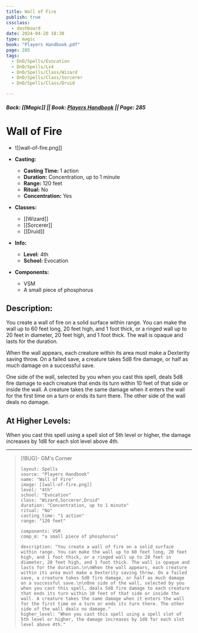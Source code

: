 ```yaml
---
title: Wall of Fire
publish: true
cssclass:
  - dashboard
date: 2024-04-20 18:30
type: magic
book: "Players Handbook.pdf"
page: 285
tags:
  - DnD/Spells/Evocation
  - DnD/Spells/Lv4
  - DnD/Spells/Class/Wizard
  - DnD/Spells/Class/Sorcerer
  - DnD/Spells/Class/Druid

---
```


##### Back: [[Magic]] || Book: [Players Handbook](https://drive.google.com/drive/folders/1O5bhpYizcIT5xxAoLOuzCRht_PVS7VSG?usp=sharing) || Page: 285

# Wall of Fire
- ![[wall-of-fire.png]]
- **Casting:**
    - **Casting Time:** 1 action
    - **Duration:** Concentration, up to 1 minute
    - **Range:** 120 feet
    - **Ritual:** No
    - **Concentration:** Yes
- **Classes:**
    - [[Wizard]]
    - [[Sorcerer]]
    - [[Druid]]

- **Info:**
    - **Level:** 4th
    - **School:** Evocation
- **Components:**
    - VSM
    - A small piece of phosphorus

## Description:
You create a wall of fire on a solid surface within range. You can make the wall up to 60 feet long, 20 feet high, and 1 foot thick, or a ringed wall up to 20 feet in diameter, 20 feet high, and 1 foot thick. The wall is opaque and lasts for the duration.

When the wall appears, each creature within its area must make a Dexterity saving throw. On a failed save, a creature takes 5d8 fire damage, or half as much damage on a successful save.

One side of the wall, selected by you when you cast this spell, deals 5d8 fire damage to each creature that ends its turn within 10 feet of that side or inside the wall. A creature takes the same damage when it enters the wall for the first time on a turn or ends its turn there. The other side of the wall deals no damage.

## At Higher Levels:
When you cast this spell using a spell slot of 5th level or higher, the damage increases by 1d8 for each slot level above 4th.

---

> [!BUG]- GM's Corner
>
> ```statblock
> layout: Spells
> source: "Players Handbook"
> name: "Wall of Fire"
> image: [[wall-of-fire.png]]
> level: "4th"
> school: "Evocation"
> class: "Wizard,Sorcerer,Druid"
> duration: "Concentration, up to 1 minute"
> ritual: "No"
> casting_time: "1 action"
> range: "120 feet"
>
> components: VSM
> comp_m: "a small piece of phosphorus"
>
> description: "You create a wall of fire on a solid surface within range. You can make the wall up to 60 feet long, 20 feet high, and 1 foot thick, or a ringed wall up to 20 feet in diameter, 20 feet high, and 1 foot thick. The wall is opaque and lasts for the duration.\n\nWhen the wall appears, each creature within its area must make a Dexterity saving throw. On a failed save, a creature takes 5d8 fire damage, or half as much damage on a successful save.\n\nOne side of the wall, selected by you when you cast this spell, deals 5d8 fire damage to each creature that ends its turn within 10 feet of that side or inside the wall. A creature takes the same damage when it enters the wall for the first time on a turn or ends its turn there. The other side of the wall deals no damage."
> higher_level: "When you cast this spell using a spell slot of 5th level or higher, the damage increases by 1d8 for each slot level above 4th."
> ```
